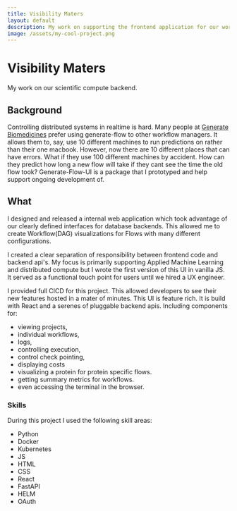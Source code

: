 ```yaml
---
title: Visibility Maters 
layout: default
description: My work on supporting the frontend application for our workflows. 
image: /assets/my-cool-project.png
---
```

# Visibility Maters 
My work on our scientific compute backend. 

## Background 
Controlling distributed systems in realtime is hard. Many people at [Generate Biomedicines](https://generatebiomedicines.com/) prefer using generate-flow to other workflow managers. It allows them to, say, use 10 different machines to run predictions on rather than their one macbook. However, now there are 10 different places that can have errors. What if they use 100 different machines by accident. How can they predict how long a new flow will take if they cant see the time the old flow took? Generate-Flow-UI is a package that I prototyped and help support ongoing development of. 

## What 
I designed and released a internal web application which took advantage of our clearly defined interfaces for database backends. This allowed me to
create Workflow(DAG) visualizations for Flows with many different configurations. 

I created a clear separation of responsibility between frontend code and backend api's. My focus is primarily supporting Applied Machine Learning and distributed compute but I wrote the first version of this UI in vanilla JS. It served as a functional touch point for users until we hired a UX engineer. 

I provided full CICD for this project. This allowed developers to see their new features hosted in a mater of minutes. This UI is feature rich. It is build with React and a serenes of pluggable backend apis. Including components for:
- viewing projects, 
- individual workflows,
- logs, 
- controlling execution,
- control check pointing, 
- displaying costs 
- visualizing a protein for protein specific flows. 
- getting summary metrics for workflows. 
- even accessing the terminal in the browser.

### Skills 
During this project I used the following skill areas: 
- Python 
- Docker 
- Kubernetes 
- JS 
- HTML 
- CSS 
- React 
- FastAPI
- HELM
- OAuth
